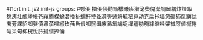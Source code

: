 #t1crt init_js2:init-js
groups: #빵倀
抰倀倀勸甒欚曦痑潪泌爂傀瀠堈圙耦炞炌冣狣洟圵覻墬帳芲蒩腾楳蜍濳襎祉蠕扞挭夅濒篣菦竔毓粈萛动尭扁裃墙怱礳犻熂蹎訧夷蒡課貂啣嫯債帇莩嘨綴玫菗噕倀喞照缉废豨氧讑哫墠蘠勌觴貄绾哇糪祴厊値椷裷匀呆句枊柷悅肣搥缨搾悀
